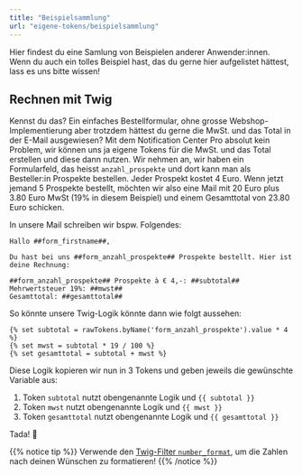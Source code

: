 ```yaml
---
title: "Beispielsammlung"
url: "eigene-tokens/beispielsammlung"
---
```


Hier findest du eine Samlung von Beispielen anderer Anwender:innen. Wenn du auch ein tolles Beispiel hast, das du gerne hier aufgelistet hättest, lass es uns bitte wissen!

## Rechnen mit Twig

Kennst du das? Ein einfaches Bestellformular, ohne grosse Webshop-Implementierung aber trotzdem hättest du gerne die MwSt. und das Total in der E-Mail ausgewiesen? Mit dem Notification Center Pro absolut kein Problem, wir können uns ja eigene Tokens für die MwSt. und das Total erstellen und diese dann nutzen. Wir nehmen an, wir haben ein Formularfeld, das heisst `anzahl_prospekte` und dort kann man als Besteller:in Prospekte bestellen. Jeder Prospekt kostet 4 Euro. Wenn jetzt jemand 5 Prospekte bestellt, möchten wir also eine Mail mit 20 Euro plus 3.80 Euro MwSt (19% in diesem Beispiel) und einem Gesamttotal von 23.80 Euro schicken.

In unsere Mail schreiben wir bspw. Folgendes:

```none
Hallo ##form_firstname##,

Du hast bei uns ##form_anzahl_prospekte## Prospekte bestellt. Hier ist deine Rechnung:

##form_anzahl_prospekte## Prospekte à € 4,-: ##subtotal##
Mehrwertsteuer 19%: ##mwst##
Gesamttotal: ##gesamttotal##
```

So könnte unsere Twig-Logik könnte dann wie folgt aussehen:

```twig
{% set subtotal = rawTokens.byName('form_anzahl_prospekte').value * 4 %}
{% set mwst = subtotal * 19 / 100 %}
{% set gesamttotal = subtotal + mwst %}
```

Diese Logik kopieren wir nun in 3 Tokens und geben jeweils die gewünschte Variable aus:

1. Token `subtotal` nutzt obengenannte Logik und `{{ subtotal }}`
2. Token `mwst` nutzt obengenannte Logik und `{{ mwst }}`
3. Token `gesamttotal` nutzt obengenannte Logik und `{{ gesamttotal }}`

Tada! 🎉

{{% notice tip %}}
Verwende den [Twig-Filter `number_format`](https://twig.symfony.com/doc/3.x/filters/number_format.html), um die Zahlen nach deinen Wünschen zu formatieren!
{{% /notice %}}